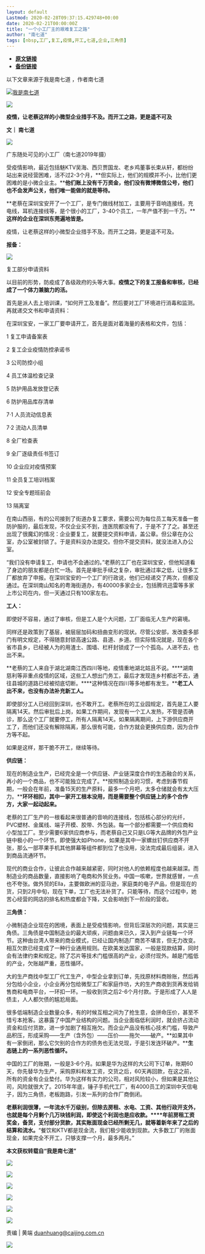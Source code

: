```yaml
---
layout: default
Lastmod: 2020-02-28T09:37:15.429748+00:00
date: 2020-02-21T00:00:00Z
title: "一个小工厂主的艰难复工之路"
author: "南七道"
tags: [nbsp,工厂,复工,疫情,开工,七道,企业,三角债]
---
```


* [**原文链接**](http://mp.weixin.qq.com/s?__biz=MzI0MjU2NTA1Mg==&amp;mid=2247494785&amp;idx=3&amp;sn=da231063ac34b4bf851b8d0873e4951a&amp;chksm=e978c652de0f4f440bc5621437db04a02f2ba0e6da502108ded2023f57e4790bad45d4b6f842#rd)
* [**备份链接**](http://archive.today/QiieI)


以下文章来源于我是南七道 ，作者南七道

 [![我是南七道](/images/post/81ed9bf3cda0d60ebde0a5293c6563d1.jpg)](#) 

![](/images/post/8c0fa0e44482fe616506c7b4a9a3f902.jpg)

**疫情，让老蔡这样的小微型企业措手不及。而开工之路，更是遥不可及**

**********文｜ 南七道**********

  

![](/images/post/d8726fd6c10718cd26a913247a506472.jpg)

广东随处可见的小工厂（南七道2019年摄）

  

受疫情影响，最近包括魅KTV吴海、西贝贾国龙、老乡鸡董事长束从轩，都纷纷站出来说经营困难，活不过2-3个月，**但实际上，他们的规模并不小，比他们更困难的是小微企业主。****他们账上没有千万资金，他们没有微博微信公号，他们也不会发声公关，他们唯一能做的就是等待。**

**老蔡在深圳宝安开了一个工厂，是专门做线材加工，主要用于音响连接线，充电线，耳机连接线等，是个很小的工厂，3-40个员工，一年产值不到一千万。****这样的企业在深圳东莞遍地皆是。**

疫情，让老蔡这样的小微型企业措手不及。而开工之路，更是遥不可及。

  

**报备：**

![](/images/post/42e2c8b6dc6cbc3fccefe3016264d990.jpg)

复工部分申请资料  

  

以目前的形势，防疫成了各级政府的头等大事。**疫情之下的复工报备和审核，已经成了一个体力兼脑力的活。**

首先是派人去上培训课，“如何开工及准备”。然后要对工厂环境进行消毒和监测。再就递交文书和申请资料：

在深圳宝安，一家工厂要申请开工，首先是面对着海量的表格和文件，包括：

  

1 复工申请备案表

2 复工企业疫情防控承诺书

3 公司防控小组

4 员工体温检查记录

5 防护用品发放登记表

6 防护用品库存清单

7·1 人员流动信息表

7·2 流动人员清单

8 全厂检查表

9 全厂逐级责任书签订

10 企业应对疫情预案

11 全员复工培训档案

12 安全专题班前会

13 隔离室

  

在南山西丽，有的公司接到了街道办复工要求，需要公司为每位员工每天准备一套防护服的，最后发现，不仅企业买不到，连医院都没有了，于是不了了之。甚至还出现了很魔幻的情况：企业要复工，就要提交资料申请，盖公章。但公章在办公室，办公室被封锁了。于是资料没办法提交。但你不提交资料，就没法进入办公室。

“我们没有申请复工，申请也不会通过的。”老蔡的工厂也在深圳宝安，但他知道看了身边的朋友都是白忙一场。首先是审批手续之复杂，审批通过率之低，让很多工厂都放弃了申报。在深圳宝安的一个工厂的行政说，他们已经递交了两次，但都没通过。在深圳南山知名的粤海街道办，有40000多家企业，包括腾讯迅雷等多家上市公司在内，但一天通过只有100家左右。

  

**工人：**

  

即使好不容易，通过了审核，但是工人是个大问题，工厂面临无人生产的窘境。

同样还是政策到了基层，被层层加码和扭曲变形的现状。尽管公安部，发改委多部门有明文规定，不得随意封锁高速公路、县道、乡道。但实际情况就是，现在各个省市县乡，已经被人为的用渣土、围墙、栏杆封锁成了一个个孤岛。人进不去，也出不来。

**老蔡的工人来自于湖北湖南江西四川等地，疫情重地湖北姑且不说。****湖南慈利等非重点疫情的区域，这些工人想出门务工，最后才发现连乡村都出不去，通往县城的道路已经被彻底切断。****这种情况在四川等多地都有发生。****老工人出不来，也没有办法补充新工人。**

即使部分工人已经回到深圳，也不敢开工。老蔡所在的工业园规定，首先是工人要隔离14天。然后审批后上岗，如果工作期间，发现有一个工人发热，不管是否确诊，那么这个工厂就要停工，所有人隔离14天。如果隔离期间，上下游供应商开工了，而他们还没有解除隔离，那么很有可能，合作方就会更换供应商，因为合作方等不起。

如果是这样，那干脆不开工，继续等待。

  

**供应链：**

  

现在的制造业生产，已经完全是一个供应链、产业链深度合作的生态融合的关系，再小的一个商品，也不可能独立完成了。**按照制造业的习惯，考虑到春节假期，一般会在年前，准备15天的生产原料，最多一个月吧，太多仓储就会有太大压力。****环环相扣，其中一家开工根本没用，而是需要整个供应链上的多个合作方，大家一起动起来。**

老蔡的工厂生产的一根看起来很普通的音响的连接线，包括核心部分的光纤，PVC塑材、金属线、端子开模、胶带、外包装。每一个部分都需要一个供应商和小型加工厂。至少需要6家供应商参与，而老蔡自己又只是LG等大品牌的外包产业链中极小的一个环节。即使强大如iPhone，如果是其中一家螺丝钉供应商不开张，那么一部苹果手机其他屏幕等组件都到位了也没用，没法完成最后组装，进入到商品流通环节。

现代的商业合作，让彼此合作越来越紧密，同时对他人的依赖程度也越来越深。而制造业的商品数量，直接影响了电商和外贸业务。中国一咳嗽，世界就感冒，一点也不夸张。做外贸的Ella，主要做欧洲的亚马逊，家庭类的电子产品，但是现在的货，只到2月中旬，现在下单，工厂也无法补货了。只能等待，而这个过程中，她苦心经营的网店的排名和热度都会下降，又会影响到下一阶段的营收。

  

**三角债：**

  

小微制造企业现在的困境，表面上是受疫情影响，但背后深层次的问题，其实是三角债。三角债是中国制造业的最大顽疾，问题由来已久，深入到产业链每一个环节。这种由台湾人带来的商业模式，已经让国内制造厂商苦不堪言，但无力改变。相互欠款已经变成了一种行业通用规则。在欧美发达国家，一般是现款结算，同时会有法律约束和规定。除了芯片等技术门槛很高的产业，必须付现外。越是门槛低的产业，欠账越严重，恶性循环。

大的生产商找中型工厂代工生产，中型企业拿到订单，先找原材料商赊账，然后再分包给小企业，小企业再分包给微型工厂和家庭作坊，大的生产商收到货再发给销售商和电商平台，一环扣一环。一般收到货之后2-6个月付款。于是形成了人人是债主，人人都欠债的尴尬局面。

很多低端制造企业数量众多，有的时候互相之间为了抢生意，会拼命压价，甚至不惜亏本抢客。这暴露了中国产业结构的问题。当企业面临低利润时，就会挤占流动资金和应付货款，进一步加剧了相互拖欠。而企业产品没有核心技术门槛，导致产品积压，形成采购——生产（含外包）——压价——拖欠——破产。**如果其中有一家倒闭，那么它欠别的合作方的债务也无法兑现，于是引发连环破产。****生态链上的一系列恶性循环。**

中国的工厂的账期，一般是3-6个月。如果是华为这样的大公司下订单，账期60天，你先替华为生产，采购原料和发工资，交货之后，60天再回款，在这之前，所有的资金有企业垫付。华为这样有实力的公司，相对风险较小，但如果是其他公司，风险就很大了。2015年年底，锤子手机代工厂，有4000员工的深圳中天信电子，因为三角债，老板跑路，引发一系列的合作厂商倒闭。

**老蔡利润很薄，一年流水千万级别，但除去房租、水电、工资、其他行政开支外，也就是每个月剩个几万块钱利润，即使这个利润也是应收款。****年前房租工资奖金，备货，支付部分货款，其实账面现金已经所剩无几，就等着新年来了之后的结算和流水。**“餐饮和KTV都是现金流，我们极少能收到现款。大多数工厂的账面现金，如果完全不开工，只够支撑一个月，最多两月。”

  

**本文获权转载自“我是南七道”**

  

![](/images/post/4b742a661d0e919a4a17b70f9f588399.jpg)

[![](/images/post/b9cc532b6ce3c57c037a886e204f3ff1.jpg)](http://mp.weixin.qq.com/s?__biz=MzI0MjU2NTA1Mg==&mid=2247494765&idx=1&sn=4a7d8dc3e21830a33bbdd4c7949fed04&chksm=e978c6bede0f4fa81428ce86151603ceeed1f82a009073750e19a6a99e206c67515e720ce009&scene=21#wechat_redirect)

[![](/images/post/d659e76b732f7fc43936e17c320f5380.jpg)](http://mp.weixin.qq.com/s?__biz=MzI0MjU2NTA1Mg==&mid=2247494724&idx=1&sn=8571178f9fb2e2406701090c6e42cb80&chksm=e978c697de0f4f81258e025b8e0e0506d113b68b0c4dea173fdde6fb7da484a8483c57c056f3&scene=21#wechat_redirect)

[![](/images/post/e83488e4584703569c24f9c2ac65c611.jpg)](http://mp.weixin.qq.com/s?__biz=MzI0MjU2NTA1Mg==&mid=2247494656&idx=1&sn=9443d007980269768d6b45e7f30be4e1&chksm=e978c6d3de0f4fc53bf4d3ce197ca3bcb4c49649cab0ea67f4c173285f6af55df543af39efb2&scene=21#wechat_redirect)

[![](/images/post/5acb1fb6ae27d714395697d0aa463778.jpg)](http://mp.weixin.qq.com/s?__biz=MzI0MjU2NTA1Mg==&mid=2247494656&idx=2&sn=75db5e079074feab96365d605403c6cd&chksm=e978c6d3de0f4fc52ddc3728159593bfe7dc4965c375e2ecf9a991a526ac0e3f64d130e8cda1&scene=21#wechat_redirect)

  

  

![](/images/post/0bfacd95f27024a02563812db9efc399.jpg)

  

责编 | 黄端 duanhuang@caijing.com.cn

![](/images/post/1593d2afe45b2b67af2d2b6286b487c5.jpg)

